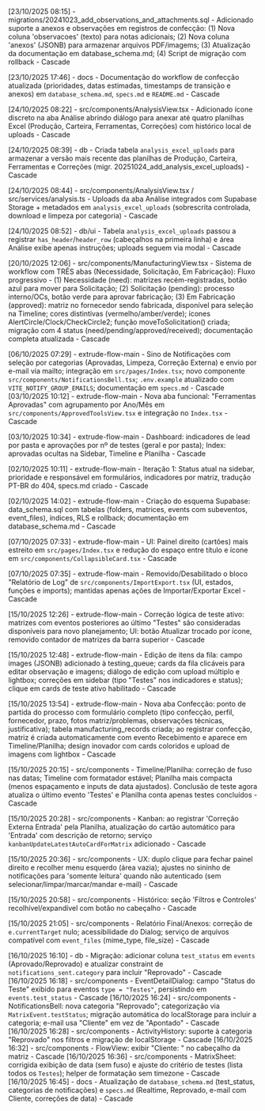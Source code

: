 [23/10/2025 08:15] - migrations/20241023_add_observations_and_attachments.sql - Adicionado suporte a anexos e observações em registros de confecção: (1) Nova coluna 'observacoes' (texto) para notas adicionais; (2) Nova coluna 'anexos' (JSONB) para armazenar arquivos PDF/imagems; (3) Atualização da documentação em database_schema.md; (4) Script de migração com rollback - Cascade

[23/10/2025 17:46] - docs - Documentação do workflow de confecção atualizada (prioridades, datas estimadas, timestamps de transição e anexos) em `database_schema.md`, `specs.md` e `README.md` - Cascade

[24/10/2025 08:22] - src/components/AnalysisView.tsx - Adicionado ícone discreto na aba Análise abrindo diálogo para anexar até quatro planilhas Excel (Produção, Carteira, Ferramentas, Correções) com histórico local de uploads - Cascade

[24/10/2025 08:39] - db - Criada tabela `analysis_excel_uploads` para armazenar a versão mais recente das planilhas de Produção, Carteira, Ferramentas e Correções (migr. 20251024_add_analysis_excel_uploads) - Cascade

[24/10/2025 08:44] - src/components/AnalysisView.tsx / src/services/analysis.ts - Uploads da aba Análise integrados com Supabase Storage + metadados em `analysis_excel_uploads` (sobrescrita controlada, download e limpeza por categoria) - Cascade

[24/10/2025 08:52] - db/ui - Tabela `analysis_excel_uploads` passou a registrar `has_header`/`header_row` (cabeçalhos na primeira linha) e área Análise exibe apenas instruções; uploads seguem via modal - Cascade

[20/10/2025 12:06] - src/components/ManufacturingView.tsx - Sistema de workflow com TRÊS abas (Necessidade, Solicitação, Em Fabricação): Fluxo progressivo - (1) Necessidade (need): matrizes recém-registradas, botão azul para mover para Solicitação; (2) Solicitação (pending): processo interno/OCs, botão verde para aprovar fabricação; (3) Em Fabricação (approved): matriz no fornecedor sendo fabricada, disponível para seleção na Timeline; cores distintivas (vermelho/amber/verde); ícones AlertCircle/Clock/CheckCircle2; função moveToSolicitation() criada; migração com 4 status (need/pending/approved/received); documentação completa atualizada - Cascade

[06/10/2025 07:29] - extrude-flow-main - Sino de Notificações com seleção por categorias (Aprovadas, Limpeza, Correção Externa) e envio por e-mail via mailto; integração em `src/pages/Index.tsx`; novo componente `src/components/NotificationsBell.tsx`; `.env.example` atualizado com `VITE_NOTIFY_GROUP_EMAILS`; documentação em `specs.md` - Cascade
[03/10/2025 10:12] - extrude-flow-main - Nova aba funcional: "Ferramentas Aprovadas" com agrupamento por Ano/Mês em `src/components/ApprovedToolsView.tsx` e integração no `Index.tsx` - Cascade

[03/10/2025 10:34] - extrude-flow-main - Dashboard: indicadores de lead por pasta e aprovações por nº de testes (geral e por pasta); Index: aprovadas ocultas na Sidebar, Timeline e Planilha - Cascade

[02/10/2025 10:11] - extrude-flow-main - Iteração 1: Status atual na sidebar, prioridade e responsável em formulários, indicadores por matriz, tradução PT-BR do 404, specs.md criado - Cascade

[02/10/2025 14:02] - extrude-flow-main - Criação do esquema Supabase: data_schema.sql com tabelas (folders, matrices, events com subeventos, event_files), índices, RLS e rollback; documentação em database_schema.md - Cascade

[07/10/2025 07:33] - extrude-flow-main - UI: Painel direito (cartões) mais estreito em `src/pages/Index.tsx` e redução do espaço entre título e ícone em `src/components/CollapsibleCard.tsx` - Cascade

[07/10/2025 07:35] - extrude-flow-main - Removido/Desabilitado o bloco "Relatório de Log" de `src/components/ImportExport.tsx` (UI, estados, funções e imports); mantidas apenas ações de Importar/Exportar Excel - Cascade

[15/10/2025 12:26] - extrude-flow-main - Correção lógica de teste ativo: matrizes com eventos posteriores ao último "Testes" são consideradas disponíveis para novo planejamento; UI: botão Atualizar trocado por ícone, removido contador de matrizes da barra superior - Cascade

[15/10/2025 12:48] - extrude-flow-main - Edição de itens da fila: campo images (JSONB) adicionado à testing_queue; cards da fila clicáveis para editar observação e imagens; diálogo de edição com upload múltiplo e lightbox; correções em sidebar (tipo "Testes" nos indicadores e status); clique em cards de teste ativo habilitado - Cascade

[15/10/2025 13:54] - extrude-flow-main - Nova aba Confecção: ponto de partida do processo com formulário completo (tipo confecção, perfil, fornecedor, prazo, fotos matriz/problemas, observações técnicas, justificativa); tabela manufacturing_records criada; ao registrar confecção, matriz é criada automaticamente com evento Recebimento e aparece em Timeline/Planilha; design inovador com cards coloridos e upload de imagens com lightbox - Cascade

[15/10/2025 20:15] - src/components - Timeline/Planilha: correção de fuso nas datas; Timeline com formatador estável; Planilha mais compacta (menos espaçamento e inputs de data ajustados). Conclusão de teste agora atualiza o último evento 'Testes' e Planilha conta apenas testes concluídos - Cascade

[15/10/2025 20:28] - src/components - Kanban: ao registrar 'Correção Externa Entrada' pela Planilha, atualização do cartão automático para 'Entrada' com descrição de retorno; serviço `kanbanUpdateLatestAutoCardForMatrix` adicionado - Cascade

[15/10/2025 20:36] - src/components - UX: duplo clique para fechar painel direito e recolher menu esquerdo (área vazia); ajustes no sininho de notificações para 'somente leitura' quando não autenticado (sem selecionar/limpar/marcar/mandar e-mail) - Cascade

[15/10/2025 20:58] - src/components - Histórico: seção 'Filtros e Controles' recolhível/expandível com botão no cabeçalho - Cascade

[15/10/2025 21:05] - src/components - Relatório Final/Anexos: correção de `e.currentTarget` nulo; acessibilidade do Dialog; serviço de arquivos compatível com `event_files` (mime_type, file_size) - Cascade

[16/10/2025 16:10] - db - Migração: adicionar coluna `test_status` em `events` (Aprovado/Reprovado) e atualizar constraint de `notifications_sent.category` para incluir "Reprovado" - Cascade
[16/10/2025 16:18] - src/components - EventDetailDialog: campo "Status do Teste" exibido para eventos `type = "Testes"`, persistindo em `events.test_status` - Cascade
[16/10/2025 16:24] - src/components - NotificationsBell: nova categoria "Reprovado"; categorização via `MatrixEvent.testStatus`; migração automática do localStorage para incluir a categoria; e-mail usa "Cliente" em vez de "Apontado" - Cascade
[16/10/2025 16:28] - src/components - ActivityHistory: suporte à categoria "Reprovado" nos filtros e migração de localStorage - Cascade
[16/10/2025 16:32] - src/components - FlowView: exibir "Cliente: <responsible>" no cabeçalho da matriz - Cascade
[16/10/2025 16:36] - src/components - MatrixSheet: corrigida exibição de data (sem fuso) e ajuste do critério de testes (lista todos os `Testes`); helper de formatação sem timezone - Cascade
[16/10/2025 16:45] - docs - Atualização de `database_schema.md` (test_status, categorias de notificações) e `specs.md` (Realtime, Reprovado, e-mail com Cliente, correções de data) - Cascade
